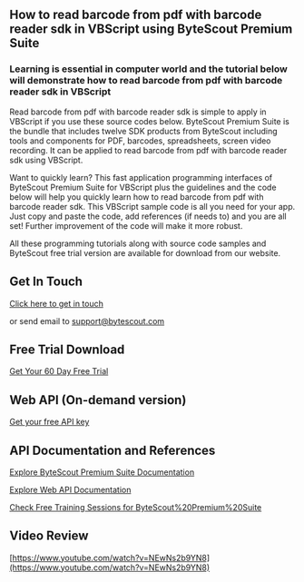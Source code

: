 ## How to read barcode from pdf with barcode reader sdk in VBScript using ByteScout Premium Suite

### Learning is essential in computer world and the tutorial below will demonstrate how to read barcode from pdf with barcode reader sdk in VBScript

Read barcode from pdf with barcode reader sdk is simple to apply in VBScript if you use these source codes below. ByteScout Premium Suite is the bundle that includes twelve SDK products from ByteScout including tools and components for PDF, barcodes, spreadsheets, screen video recording. It can be applied to read barcode from pdf with barcode reader sdk using VBScript.

Want to quickly learn? This fast application programming interfaces of ByteScout Premium Suite for VBScript plus the guidelines and the code below will help you quickly learn how to read barcode from pdf with barcode reader sdk. This VBScript sample code is all you need for your app. Just copy and paste the code, add references (if needs to) and you are all set! Further improvement of the code will make it more robust.

All these programming tutorials along with source code samples and ByteScout free trial version are available for download from our website.

## Get In Touch

[Click here to get in touch](https://bytescout.zendesk.com/hc/en-us/requests/new?subject=ByteScout%20Premium%20Suite%20Question)

or send email to [support@bytescout.com](mailto:support@bytescout.com?subject=ByteScout%20Premium%20Suite%20Question) 

## Free Trial Download

[Get Your 60 Day Free Trial](https://bytescout.com/download/web-installer?utm_source=github-readme)

## Web API (On-demand version)

[Get your free API key](https://pdf.co/documentation/api?utm_source=github-readme)

## API Documentation and References

[Explore ByteScout Premium Suite Documentation](https://bytescout.com/documentation/index.html?utm_source=github-readme)

[Explore Web API Documentation](https://pdf.co/documentation/api?utm_source=github-readme)

[Check Free Training Sessions for ByteScout%20Premium%20Suite](https://academy.bytescout.com/)

## Video Review

[https://www.youtube.com/watch?v=NEwNs2b9YN8](https://www.youtube.com/watch?v=NEwNs2b9YN8)
